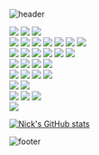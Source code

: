 ![header](https://capsule-render.vercel.app/api?type=wave&color=timeGradient&height=300&section=header&text=hello,there🦀&fontSize=90)

<div align=left>
  <img src="https://img.shields.io/badge/rust-000000?style=for-the-badge&logo=rust&logoColor=white&style=plastic">
  <img src="https://img.shields.io/badge/javascript-F7DF1E?style=for-the-badge&logo=javascript&logoColor=black&style=plastic">
  <img src="https://img.shields.io/badge/java-007396?style=for-the-badge&logo=java&logoColor=white&style=plastic">
  <br />
  
  <img src="https://img.shields.io/badge/html5-E34F26?style=for-the-badge&logo=html5&logoColor=white&style=plastic">
  <img src="https://img.shields.io/badge/css-1572B6?style=for-the-badge&logo=css3&logoColor=white&style=plastic">
  <img src="https://img.shields.io/badge/jquery-0769AD?style=for-the-badge&logo=jquery&logoColor=white&style=plastic">
  <img src="https://img.shields.io/badge/bootstrap-7952B3?style=for-the-badge&logo=bootstrap&logoColor=white&style=plastic">
  <img src="https://img.shields.io/badge/sass-CC6699?style=for-the-badge&logo=sass&logoColor=white&style=plastic">
  <img src="https://img.shields.io/badge/styled component-DB7093?style=for-the-badge&logo=styled components&logoColor=white&style=plastic">
  <img src="https://img.shields.io/badge/ant design-0170FE?style=for-the-badge&logo=ant design&logoColor=white&style=plastic">
  <br />
  
  <img src="https://img.shields.io/badge/react-61DAFB?style=for-the-badge&logo=react&logoColor=black&style=plastic">
  <img src="https://img.shields.io/badge/node.js-339933?style=for-the-badge&logo=Node.js&logoColor=white&style=plastic">
  <img src="https://img.shields.io/badge/spring-6DB33F?style=for-the-badge&logo=spring&logoColor=white&style=plastic">
  <img src="https://img.shields.io/badge/springboot-6DB33F?style=for-the-badge&logo=springboot&logoColor=white&style=plastic">
  <img src="https://img.shields.io/badge/gradle-02303A?style=for-the-badge&logo=gradle&logoColor=white&style=plastic">
  <img src="https://img.shields.io/badge/apache maven-C71A36?style=for-the-badge&logo=apache maven&logoColor=white&style=plastic">
  <br />
  
  <img src="https://img.shields.io/badge/postgresql-4169E1?style=for-the-badge&logo=postgresql&logoColor=white&style=plastic">
  <img src="https://img.shields.io/badge/oracle-F80000?style=for-the-badge&logo=oracle&logoColor=white&style=plastic">
  <img src="https://img.shields.io/badge/mysql-4479A1?style=for-the-badge&logo=mysql&logoColor=white&style=plastic">
  <img src="https://img.shields.io/badge/mariaDB-003545?style=for-the-badge&logo=mariaDB&logoColor=white&style=plastic">
  <br />
  
  <img src="https://img.shields.io/badge/linux-FCC624?style=for-the-badge&logo=linux&logoColor=black&style=plastic">
  <img src="https://img.shields.io/badge/amazonaws-232F3E?style=for-the-badge&logo=amazonaws&logoColor=white&style=plastic">
  <img src="https://img.shields.io/badge/nginx-009639?style=for-the-badge&logo=nginx&logoColor=white&style=plastic">
  <img src="https://img.shields.io/badge/apache tomcat-F8DC75?style=for-the-badge&logo=apachetomcat&logoColor=white&style=plastic">
  <br />
  
  <img src="https://img.shields.io/badge/leaflet-199900?style=for-the-badge&logo=leaflet&logoColor=white&style=plastic">
  <img src="https://img.shields.io/badge/openlayers-1F6B75?style=for-the-badge&logo=openlayers&logoColor=white&style=plastic">
  <br />
  
  <img src="https://img.shields.io/badge/git-F05032?style=for-the-badge&logo=git&logoColor=white&style=plastic">
  <img src="https://img.shields.io/badge/github-181717?style=for-the-badge&logo=github&logoColor=white&style=plastic">
  <img src="https://img.shields.io/badge/slack-4A154B?style=for-the-badge&logo=slack&logoColor=white&style=plastic">
  <br />
  
  <img src="https://img.shields.io/badge/nintendo switch-E60012?style=for-the-badge&logo=nintendo switch&logoColor=white&style=plastic">  
</div>


[![Nick's GitHub stats](https://github-readme-stats.vercel.app/api/top-langs/?username=nickkies&layout=compact&show_icons=true&theme=radical&count_private=true)](https://github.com/NickKies)


![footer](https://capsule-render.vercel.app/api?section=footer&color=timeGradient&)
